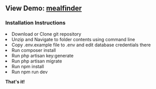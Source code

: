 <h2>View Demo: <a href="https://mealfindernigeria.herokuapp.com">mealfinder</a></h2>
<h3>Installation Instructions</h3>
<li>Download or Clone git repository</li>
<li>Unzip and Navigate to folder contents using command line</li>
<li>Copy .env.example file to .env and edit database credentials there</li>
<li>Run composer install</li>
<li>Run php artisan key:generate</li>
<li>Run php artisan migrate</li>
<li>Run npm install</li>
<li>Run npm run dev</li>
<p><b>That's it!</b></p>
